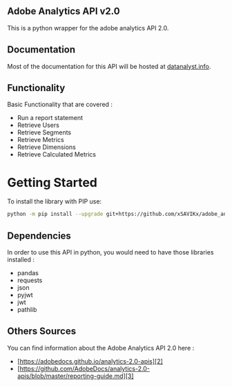 Adobe Analytics API v2.0
-----------------------

This is a python wrapper for the adobe analytics API 2.0. 

## Documentation

Most of the documentation for this API will be hosted at [datanalyst.info][1].

## Functionality
Basic Functionality that are covered :
- Run a report statement  
- Retrieve Users 
- Retrieve Segments
- Retrieve Metrics 
- Retrieve Dimensions
- Retrieve Calculated Metrics

# Getting Started

To install the library with PIP use:

```bash
python -m pip install --upgrade git+https://github.com/xSAVIKx/adobe_analytics_api_2.0.git#egg=adobe_analytics_2
```

## Dependencies

In order to use this API in python, you would need to have those libraries installed : 
- pandas
- requests
- json
- pyjwt
- jwt 
- pathlib

## Others Sources

You can find information about the Adobe Analytics API 2.0 here : 
- [https://adobedocs.github.io/analytics-2.0-apis][2]
- [https://github.com/AdobeDocs/analytics-2.0-apis/blob/master/reporting-guide.md][3]

[1]: https://www.datanalyst.info
[2]: https://adobedocs.github.io/analytics-2.0-apis
[3]: https://github.com/AdobeDocs/analytics-2.0-apis/blob/master/reporting-guide.md
